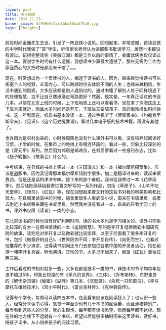 ```yaml
---
layout: post
title: 关于阅读
date: 2018-11-23
banner_image: 5f959e0d1cd1bbb86ba576a8.jpg
tags: [Thoughts]
---
```


前段时间金庸先生去世，引发了一阵武侠小说风。回想起来，非常遗憾，该读武侠的中学时代我做了”乖“学生，听信家长老师认为读那些书耽误学习，居然一本都没有读过。记得完整读完《笑傲江湖》都是工作以后的事情了，金庸武侠也仅仅读过这一本。要说学生时代有什么遗憾，我想读书少算最大遗憾了，那些无需为工作为家庭费心的大把时光都用来干啥了。。。

<!--more-->

现在，时常想成为一个爱读书的人，痴迷于读书的人，因为，越来越觉得读书可以拓宽个人的视野，丰富内心，可以跨越时空去体验不同的人生；也越来越相信，生活中遇到的困惑，大多应该都是别人遇到过的，通过书籍了解别人处于同样境遇下的处理智慧，岂不比自己瞎琢磨走弯路更好？然而，现实是，一年真正读过的书没几本。以前在北京上班的时候，上下班地铁上还可以看看书，现在来了珠海这边上下班本来就近，而且大多时间还是开车，下班后又要陪孩子，真的很难挤出时间读书。这一年到现在，纸质书基本没读一本，通过手机听了《傅雷家书》、《约翰克里斯朵夫》、《见识》、《这个历史挺靠谱》，看过几本电子版的技术书籍，再没有其他了。

也许因为是农村出来的，小时候周围也没有什么课外书可以看，没有培养起阅读好习惯。小学的时候，在集市上的地摊上有租连环画的，看过一些，印象比较深刻的是《霍元甲》系列。然后因为邻居是邮递员，在邻居家看过一些报刊杂志，比如《扬子晚报》、《故事会》什么的。

中考结束，在县城的书摊上买过一本《三国演义》和一本《福尔摩斯探案集》，应该是盗版书，因为我记得那本福尔摩斯错别字很多，加上是翻译过来的，读起来很费劲，但是还是读的津津有味。接下来的那个暑假，我哥给我寄过一本《花季雨季》，然后陆陆续续给我寄过曹文轩写的一系列作品，包括《草房子》、《山羊不吃天堂草》、《根鸟》、《红瓦》等，现在回想起来曹文轩的这些书对我的审美影响都比较大。在县城里读高中的时候，宿舍里很多人看武侠小说，周末在书店里看，或者去附近小书店租来藏在书桌里看，然而我并没有看过一本，乖乖的只看学习上的书，课外书仅限《读者》一类的杂志。

在北京读书的时候也没有好好利用时间，读的书大多也是学习相关的。课外书印象比较深的有大一在图书馆读的一本《追随智慧》，写的是李开复组建微软中国研究院的故事，读完后对李开复以及微软就比较崇拜，以至于后面看了很多李开复的书，包括《做最好的自己》、《世界因你不同：李开复自传》、《向死而生》，也看过他推荐的不少演讲，记得读书期间还专门去参加过谷歌中国的开发者活动，抢在前排一睹李开复真容，听他演讲。其他的书，大多记不起来了，倒是《红瓦》重读过两三遍。

工作后看过的书相对就多一些，大多也都是技术一类的书，非技术的书平均每年应该不超过5本，印象比较深的有《平凡的世界》、《三体》、《乔布斯转》、东野圭吾的《解忧杂货铺》《秘密》《湖畔》等几本、《沉思录》、《杀死一只知更鸟》、《禅与摩托车维修技术》、《邓小平时代》、《富兰克林传》、《克林顿自传》。

记得有个学长，每周可以读四五本书，在我看来应该是阅读狂人了；也认识一些人，经常分享读书心得，感觉一年至少也有几十本书的阅读量，而且涉猎特别广。每当看到这些人的分享，就心生惭愧，每年都有读书愿望，然而每年都不达标。现在住的地方楼下不远就有一个书店，希望以后能够多抽时间来这里读书，读好书，陪孩子读书，从小培养孩子的阅读习惯。
